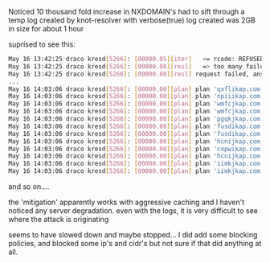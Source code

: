 Noticed 10 thousand fold increase in NXDOMAIN's 
had to sift through a temp log created by knot-resolver with verbose(true)
log created was 2GB in size for about 1 hour

suprised to see this:
```sh
May 16 13:42:25 draco kresd[5266]: [00000.05][iter]   <= rcode: REFUSED
May 16 13:42:25 draco kresd[5266]: [00000.00][resl]   => too many failures in a row, bail out (mitigation for NXNSAttack CVE-2020-12667)
May 16 13:42:25 draco kresd[5266]: [00000.00][resl] request failed, answering with empty SERVFAIL
...
May 16 14:03:06 draco kresd[5266]: [00000.00][plan] plan 'qxflikap.com.' type 'A' uid [00000.00]                                                            │
May 16 14:03:06 draco kresd[5266]: [00000.00][plan] plan 'npiiikap.com.' type 'AAAA' uid [00000.00]                                                         │
May 16 14:03:06 draco kresd[5266]: [00000.00][plan] plan 'wmfcjkap.com.' type 'A' uid [00000.00]                                                            │
May 16 14:03:06 draco kresd[5266]: [00000.00][plan] plan 'wmfcjkap.com.' type 'AAAA' uid [00000.00]                                                         │
May 16 14:03:06 draco kresd[5266]: [00000.00][plan] plan 'pgqkjkap.com.' type 'A' uid [00000.00]                                                            │
May 16 14:03:06 draco kresd[5266]: [00000.00][plan] plan 'fusdikap.com.ununtu.' type 'AAAA' uid [00000.00]                                                  │
May 16 14:03:06 draco kresd[5266]: [00000.00][plan] plan 'fusdikap.com.ununtu.' type 'A' uid [00000.00]                                                     │
May 16 14:03:06 draco kresd[5266]: [00000.00][plan] plan 'hcnijkap.com.' type 'A' uid [00000.00]                                                            │
May 16 14:03:06 draco kresd[5266]: [00000.00][plan] plan 'copwikap.com.' type 'A' uid [00000.00]                                                            │
May 16 14:03:06 draco kresd[5266]: [00000.00][plan] plan 'hcnijkap.com.' type 'AAAA' uid [00000.00]                                                         │
May 16 14:03:06 draco kresd[5266]: [00000.00][plan] plan 'iimkjkap.com.' type 'A' uid [00000.00]                                                            │
May 16 14:03:06 draco kresd[5266]: [00000.00][plan] plan 'iimkjkap.com.' type 'AAAA' uid
```
and so on....

the 'mitigation' apparently works with aggressive caching and I haven't noticed any server degradation.
even with the logs, it is very difficult to see where the attack is originating

seems to have slowed down and maybe stopped... I did add some blocking policies, and blocked some ip's and cidr's but not sure if that did anything at all.

